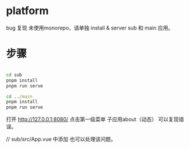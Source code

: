 # platform

bug 复现
未使用monorepo，请单独 install & server sub 和 main 应用。

# 步骤
```cmd

cd sub
pnpm install
pnpm run serve

cd ../main
pnpm install
pnpm run serve

```

打开 http://127.0.0.1:8080/ 点击第一级菜单 子应用about（动态） 可以复现错误。

// sub/src/App.vue 中添加 <qiankun-head></qiankun-head> 也可以处理该问题。

